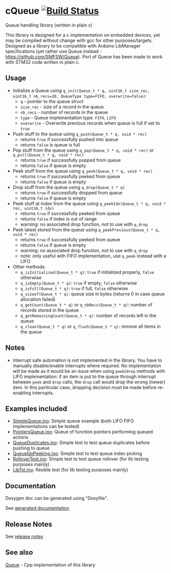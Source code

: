 # cQueue [![Build Status](https://travis-ci.com/SMFSW/cQueue.svg?branch=master)](https://travis-ci.com/SMFSW/cQueue)

Queue handling library (written in plain c)

This library is designed for a c implementation on embedded devices, yet may be compiled without change with gcc for other purposes/targets.
Designed as a library to be compatible with Arduino LibManager specifications (yet rather use Queue instead - https://github.com/SMFSW/Queue).
Port of Queue has been made to work with STM32 code written in plain c.

## Usage

- Initialize a Queue using `q_init(Queue_t * q, uint16_t size_rec, uint16_t nb_recs=20, QueueType type=FIFO, overwrite=false)`:
  - `q` - pointer to the queue struct
  - `size_rec` - size of a record in the queue
  - `nb_recs` - number of records in the queue
  - `type` - Queue implementation type: `FIFO`, `LIFO`
  - `overwrite` - Overwrite previous records when queue is full if set to `true`
- Push stuff to the queue using `q_push(Queue_t * q, void * rec)`
  - returns `true` if successfully pushed into queue
  - returns `false` is queue is full
- Pop stuff from the queue using `q_pop(Queue_t * q, void * rec)` or `q_pull(Queue_t * q, void * rec)`
  - returns `true` if successfully popped from queue
  - returns `false` if queue is empty
- Peek stuff from the queue using `q_peek(Queue_t * q, void * rec)`
  - returns `true` if successfully peeked from queue
  - returns `false` if queue is empty
- Drop stuff from the queue using `q_drop(Queue_t * q)`
  - returns `true` if successfully dropped from queue
  - returns `false` if queue is empty
- Peek stuff at index from the queue using `q_peekIdx(Queue_t * q, void * rec, uint16_t idx)`
  - returns `true` if successfully peeked from queue
  - returns `false` if index is out of range
  - warning: no associated drop function, not to use with `q_drop`
- Peek latest stored from the queue using `q_peekPrevious(Queue_t * q, void * rec)`
  - returns `true` if successfully peeked from queue
  - returns `false` if queue is empty
  - warning: no associated drop function, not to use with `q_drop`
  - note: only useful with FIFO implementation, use `q_peek` instead with a LIFO
- Other methods:
  - `q_isInitialized(Queue_t * q)`: `true` if initialized properly, `false` otherwise
  - `q_isEmpty(Queue_t * q)`: `true` if empty, `false` otherwise
  - `q_isFull(Queue_t * q)`: `true` if full, `false` otherwise
  - `q_sizeof(Queue_t * q)`: queue size in bytes (returns 0 in case queue allocation failed)
  - `q_getCount(Queue_t * q)` or `q_nbRecs(Queue_t * q)`: number of records stored in the queue
  - `q_getRemainingCount(Queue_t * q)`: number of records left in the queue
  - `q_clean(Queue_t * q)` or `q_flush(Queue_t * q)`: remove all items in the queue

## Notes

- Interrupt safe automation is not implemented in the library. You have to manually disable/enable interrupts where required.
No implementation will be made as it would be an issue when using `peek`/`drop` methods with LIFO implementation:
if an item is put to the queue through interrupt between `peek` and `drop` calls, the `drop` call would drop the wrong (newer) item.
In this particular case, dropping decision must be made before re-enabling interrupts.

## Examples included

- [SimpleQueue.ino](examples/SimpleQueue/SimpleQueue.ino): Simple queue example (both LIFO FIFO implementations can be tested)
- [PointersQueue.ino](examples/PointersQueue/PointersQueue.ino): Queue of function pointers performing queued actions
- [QueueDuplicates.ino](examples/QueueDuplicates/QueueDuplicates.ino): Simple test to test queue duplicates before pushing to queue
- [QueueIdxPeeking.ino](examples/QueueIdxPeeking/QueueIdxPeeking.ino): Simple test to test queue index picking
- [RolloverTest.ino](examples/RolloverTest/RolloverTest.ino): Simple test to test queue rollover (for lib testing purposes mainly)
- [LibTst.ino](examples/LibTst/LibTst.ino): flexible test (for lib testing purposes mainly)

## Documentation

Doxygen doc can be generated using "Doxyfile".

See [generated documentation](https://smfsw.github.io/cQueue/)

## Release Notes

See [release notes](ReleaseNotes.md)

## See also

[Queue](https://github.com/SMFSW/Queue) - Cpp implementation of this library
